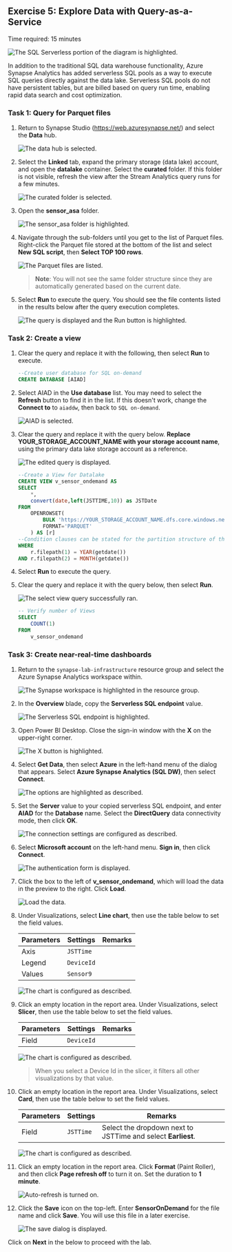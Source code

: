 ## Exercise 5: Explore Data with Query-as-a-Service

Time required: 15 minutes

![The SQL Serverless portion of the diagram is highlighted.](media/diagram-sql-serverless.png "SQL Serverless")

In addition to the traditional SQL data warehouse functionality, Azure Synapse Analytics has added serverless SQL pools as a way to execute SQL queries directly against the data lake. Serverless SQL pools do not have persistent tables, but are billed based on query run time, enabling rapid data search and cost optimization.

### Task 1: Query for Parquet files

1. Return to Synapse Studio (<https://web.azuresynapse.net/>) and select the **Data** hub.

    ![The data hub is selected.](media/data-hub.png "Data hub")

2. Select the **Linked** tab, expand the primary storage (data lake) account, and open the **datalake** container. Select the **curated** folder. If this folder is not visible, refresh the view after the Stream Analytics query runs for a few minutes.

    ![The curated folder is selected.](media/curated-folder.png "Curated folder")

3. Open the **sensor_asa** folder.

    ![The sensor_asa folder is highlighted.](media/sensor-asa-folder.png "sensor_asa folder")

4. Navigate through the sub-folders until you get to the list of Parquet files. Right-click the Parquet file stored at the bottom of the list and select **New SQL script**, then **Select TOP 100 rows**.

    ![The Parquet files are listed.](media/parquet-file.png "Select top 100 rows")

    > **Note**: You will not see the same folder structure since they are automatically generated based on the current date.

5. Select **Run** to execute the query. You should see the file contents listed in the results below after the query execution completes.

    ![The query is displayed and the Run button is highlighted.](media/query-parquet.png "Query")

### Task 2: Create a view

1. Clear the query and replace it with the following, then select **Run** to execute.

    ```sql
    --Create user database for SQL on-demand
    CREATE DATABASE [AIAD]
    ```

2. Select AIAD in the **Use database** list. You may need to select the **Refresh** button to find it in the list. If this doesn't work, change the **Connect to** to `aiaddw`, then back to `SQL on-demand`.

    ![AIAD is selected.](media/query-select-database.png "Use database")

3. Clear the query and replace it with the query below. **Replace YOUR_STORAGE_ACCOUNT_NAME with your storage account name**, using the primary data lake storage account as a reference.

    ![The edited query is displayed.](media/query-create-view.png "Query")

    ```sql
    --Create a View for Datalake
    CREATE VIEW v_sensor_ondemand AS
    SELECT
        *,
        convert(date,left(JSTTIME,10)) as JSTDate
    FROM
        OPENROWSET(
            BULK 'https://YOUR_STORAGE_ACCOUNT_NAME.dfs.core.windows.net/datalake/curated/sensor_asa/*/*/*/*.parquet',
            FORMAT='PARQUET'
        ) AS [r]
    --Condition clauses can be stated for the partition structure of the folder
    WHERE 
        r.filepath(1) = YEAR(getdate())
    AND r.filepath(2) = MONTH(getdate())
    ```

4. Select **Run** to execute the query.

5. Clear the query and replace it with the query below, then select **Run**.

    ![The select view query successfully ran.](media/query-select-view.png "Query")

    ```sql
    -- Verify number of Views
    SELECT
        COUNT(1)
    FROM
        v_sensor_ondemand
    ```

### Task 3: Create near-real-time dashboards

1. Return to the `synapse-lab-infrastructure` resource group and select the Azure Synapse Analytics workspace within.

    ![The Synapse workspace is highlighted in the resource group.](media/resource-group-synapse-workspace.png "Resource group")

2. In the **Overview** blade, copy the **Serverless SQL endpoint** value.

    ![The Serverless SQL endpoint is highlighted.](media/synapse-workspace-sql-od-endpoint.png "Synapse Workspace")

3. Open Power BI Desktop. Close the sign-in window with the **X** on the upper-right corner.

    ![The X button is highlighted.](media/pbi-home.png "Power BI Desktop")

4. Select **Get Data**, then select **Azure** in the left-hand menu of the dialog that appears. Select **Azure Synapse Analytics (SQL DW)**, then select **Connect**.

    ![The options are highlighted as described.](media/pbi-get-data-up.png "Get Data")

5. Set the **Server** value to your copied serverless SQL endpoint, and enter **AIAD** for the **Database** name. Select the **DirectQuery** data connectivity mode, then click **OK**.

    ![The connection settings are configured as described.](media/pbi-connection-od.png "SQL Server database")

6. Select **Microsoft account** on the left-hand menu. **Sign in**, then click **Connect**.

    ![The authentication form is displayed.](media/pbi-auth-od.png "Authentication")

7. Click the box to the left of **v_sensor_ondemand**, which will load the data in the preview to the right. Click **Load**.

    ![Load the data.](media/pbi-load-od.png "Load")

8. Under Visualizations, select **Line chart**, then use the table below to set the field values.

    | Parameters | Settings | Remarks |
    | --- | --- | --- |
    | Axis | `JSTTime` | |
    | Legend | `DeviceId` | |
    | Values | `Sensor9` | |

    ![The chart is configured as described.](media/pbi-line-chart.png "Line chart")

9. Click an empty location in the report area. Under Visualizations, select **Slicer**, then use the table below to set the field values.

    | Parameters | Settings | Remarks |
    | --- | --- | --- |
    | Field | `DeviceId` | |

    ![The chart is configured as described.](media/pbi-slicer.png "Slicer")

    > When you select a Device Id in the slicer, it filters all other visualizations by that value.

10. Click an empty location in the report area. Under Visualizations, select **Card**, then use the table below to set the field values.

    | Parameters | Settings | Remarks |
    | --- | --- | --- |
    | Field | `JSTTime` | Select the dropdown next to JSTTime and select **Earliest**. |

    ![The chart is configured as described.](media/pbi-card.png "Card")

11. Click an empty location in the report area. Click **Format** (Paint Roller), and then click **Page refresh off** to turn it on. Set the duration to **1 minute**.

    ![Auto-refresh is turned on.](media/pbi-refresh.png "Refresh")

12. Click the **Save** icon on the top-left. Enter **SensorOnDemand** for the file name and click **Save**. You will use this file in a later exercise.

    ![The save dialog is displayed.](media/pbi-save-od.png "Save")
    
 Click on **Next** in the below to proceed with the lab.
